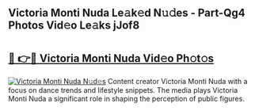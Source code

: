 ## Victoria Monti Nuda Le𝚊k𝚎d N𝚞𝚍es - Part-Qg4 Photos Vid𝚎o Le𝚊ks jJof8

# <h2><a href="http://fbf0nhd.evod.top/?m=Victoria+Monti+Nuda">🔗 👉🔴 Victoria Monti Nuda Vid𝚎o Ph𝚘t𝚘s</a></h2>

[![Victoria Monti Nuda N𝚞d𝚎s](https://i.imgur.com/8V9OHl7.gif)](http://fbf0nhd.evod.top/?m=Victoria+Monti+Nuda)
Content creator Victoria Monti Nuda with a focus on dance trends and lifestyle snippets. The media plays Victoria Monti Nuda a significant role in shaping the perception of public figures. 
